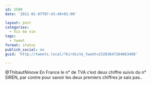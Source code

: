 ```yaml
---
id: 2580
date: '2011-01-07T07:43:48+01:00'

layout: post
categories:
  - Vis ma vie
tags:
  - tweet
format: status
publish_social: no
guid: 'http://tweets.local/?birdsite_tweet=23283647264063488'

---
```


@ThibautNinove En France le n° de TVA c’est deux chiffre suivis du n° SIREN, par contre pour savoir les deux premiers chiffres je sais pas..